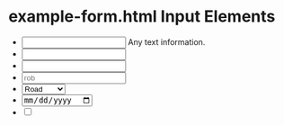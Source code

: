 # example-form.html Input Elements

* <input type="text" name="rob"> Any text information. 
* <input type="email" name="email">
* <input type="password" name="password">
* <input type="text" name="rob" placeholder="rob">
* <select name="bike">
    <option value="road">Road</option>
    <option value="road">Mountain</option>
* <input type="date" name="date">
* <input type="checkbox" name="cb-agree" value="agree">



